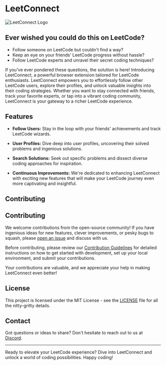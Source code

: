 # LeetConnect

![LeetConnect Logo](link-to-your-logo.png)

## Ever wished you could do this on LeetCode?
- Follow someone on LeetCode but couldn't find a way?
- Keep an eye on your friends' LeetCode progress without hassle?
- Follow LeetCode experts and unravel their secret coding techniques?

If you've ever pondered these questions, the solution is here! Introducing LeetConnect, a powerful browser extension tailored for LeetCode enthusiasts. LeetConnect empowers you to effortlessly follow other LeetCode users, explore their profiles, and unlock valuable insights into their coding strategies. Whether you want to stay connected with friends, track your favorite experts, or tap into a vibrant coding community, LeetConnect is your gateway to a richer LeetCode experience.

## Features

- **Follow Users:** Stay in the loop with your friends' achievements and track LeetCode wizards.

- **User Profiles:** Dive deep into user profiles, uncovering their solved problems and ingenious solutions.

- **Search Solutions:** Seek out specific problems and dissect diverse coding approaches for inspiration.

- **Continuous Improvements:** We're dedicated to enhancing LeetConnect with exciting new features that will make your LeetCode journey even more captivating and insightful.

<!-- ## Installation

1. Download the LeetConnect extension from the [Chrome Web Store](link-to-chrome-web-store).

2. Install the extension in your Chrome browser.

## Usage

1. After installation, click on the LeetConnect extension icon in your browser.

2. Log in to your LeetCode account (if not already logged in).

3. Start following other users and exploring their profiles and solutions. -->

## Contributing

## Contributing

We welcome contributions from the open-source community! If you have ingenious ideas for new features, clever improvements, or pesky bugs to squash, please [open an issue](https://github.com/kailashchoudhary11/leetconnect/issues) and discuss with us.

Before contributing, please review our [Contribution Guidelines](CONTRIBUTING.md) for detailed instructions on how to get started with development, set up your local environment, and submit your contributions.

Your contributions are valuable, and we appreciate your help in making LeetConnect even better!


## License

This project is licensed under the MIT License - see the [LICENSE](LICENSE.md) file for all the nitty-gritty details.

## Contact

Got questions or ideas to share? Don't hesitate to reach out to us at [Discord](https://discordapp.com/users/844025480687386695).

---

Ready to elevate your LeetCode experience? Dive into LeetConnect and unlock a world of coding possibilities. Happy coding!
